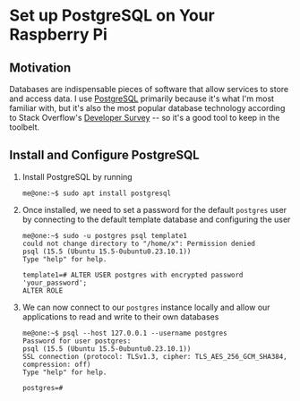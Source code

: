 # Set up PostgreSQL on Your Raspberry Pi

## Motivation

Databases are indispensable pieces of software that allow services to store and access data. I use [PostgreSQL](https://www.postgresql.org/) primarily because it's what I'm most familiar with, but it's also the most popular database technology according to Stack Overflow's [Developer Survey](https://survey.stackoverflow.co/2023/#section-most-popular-technologies-databases) -- so it's a good tool to keep in the toolbelt.

## Install and Configure PostgreSQL

1. Install PostgreSQL by running
    ```
    me@one:~$ sudo apt install postgresql
    ```
2. Once installed, we need to set a password for the default `postgres` user by connecting to the default template database and configuring the user
    ```
    me@one:~$ sudo -u postgres psql template1
    could not change directory to "/home/x": Permission denied
    psql (15.5 (Ubuntu 15.5-0ubuntu0.23.10.1))
    Type "help" for help.

    template1=# ALTER USER postgres with encrypted password 'your_password';
    ALTER ROLE
    ```
3. We can now connect to our `postgres` instance locally and allow our applications to read and write to their own databases
    ```
    me@one:~$ psql --host 127.0.0.1 --username postgres
    Password for user postgres:
    psql (15.5 (Ubuntu 15.5-0ubuntu0.23.10.1))
    SSL connection (protocol: TLSv1.3, cipher: TLS_AES_256_GCM_SHA384, compression: off)
    Type "help" for help.

    postgres=#
    ```
